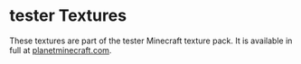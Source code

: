 # tester Textures

These textures are part of the tester Minecraft texture pack. It is available in full at [planetminecraft.com](https://www.planetminecraft.com/texture-pack/tester/).
